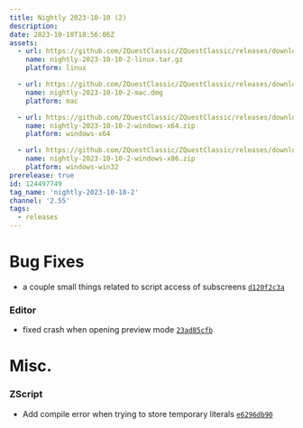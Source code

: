 ```yaml
---
title: Nightly 2023-10-10 (2)
description: 
date: 2023-10-10T18:56:06Z
assets: 
  - url: https://github.com/ZQuestClassic/ZQuestClassic/releases/download/nightly-2023-10-10-2/nightly-2023-10-10-2-linux.tar.gz
    name: nightly-2023-10-10-2-linux.tar.gz
    platform: linux

  - url: https://github.com/ZQuestClassic/ZQuestClassic/releases/download/nightly-2023-10-10-2/nightly-2023-10-10-2-mac.dmg
    name: nightly-2023-10-10-2-mac.dmg
    platform: mac

  - url: https://github.com/ZQuestClassic/ZQuestClassic/releases/download/nightly-2023-10-10-2/nightly-2023-10-10-2-windows-x64.zip
    name: nightly-2023-10-10-2-windows-x64.zip
    platform: windows-x64

  - url: https://github.com/ZQuestClassic/ZQuestClassic/releases/download/nightly-2023-10-10-2/nightly-2023-10-10-2-windows-x86.zip
    name: nightly-2023-10-10-2-windows-x86.zip
    platform: windows-win32
prerelease: true
id: 124497749
tag_name: 'nightly-2023-10-10-2'
channel: '2.55'
tags:
  - releases
---
```




# Bug Fixes

- a couple small things related to script access of subscreens [`d120f2c3a`](https://github.com/ZQuestClassic/ZQuestClassic/commit/d120f2c3a2d4b8799b3521447565767a4be6a2b6)

### Editor

- fixed crash when opening preview mode [`23ad85cfb`](https://github.com/ZQuestClassic/ZQuestClassic/commit/23ad85cfb376c2d9e69911d30e437bfdf4eb5106)

# Misc.

### ZScript

- Add compile error when trying to store temporary literals [`e6296db90`](https://github.com/ZQuestClassic/ZQuestClassic/commit/e6296db908961986f863450f99d3071a49e2fa3e)


